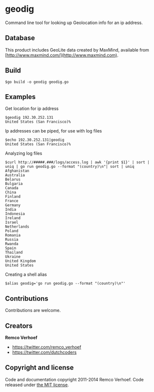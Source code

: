 # geodig
Command line tool for looking up Geolocation info for an ip address.

## Database
This product includes GeoLite data created by MaxMind, available from [http://www.maxmind.com/](http://www.maxmind.com).

## Build
```
$go build -o geodig geodig.go
```

## Examples

Get location for ip address
```
$geodig 192.30.252.131
United States (San Francisco)%
```

Ip addresses can be piped, for use with log files
```
$echo 192.30.252.131|geodig
United States (San Francisco)%
```

Analyzing log files
```
$curl http://#####.###/logs/access.log | awk '{print $1}' | sort | uniq | go run geodig.go --format "(country)\n"| sort | uniq
Afghanistan
Australia
Belarus
Bulgaria
Canada
China
Finland
France
Germany
India
Indonesia
Ireland
Israel
Netherlands
Poland
Romania
Russia
Rwanda
Spain
Thailand
Ukraine
United Kingdom
United States
```

Creating a shell alias 
```
$alias geodig='go run geodig.go --format "(country)\n"'
```

## Contributions

Contributions are welcome.

## Creators

**Remco Verhoef**
- <https://twitter.com/remco_verhoef>
- <https://twitter.com/dutchcoders>

## Copyright and license

Code and documentation copyright 2011-2014 Remco Verhoef.
Code released under [the MIT license](LICENSE).
